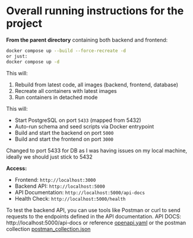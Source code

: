 # Overall running instructions for the project

**From the parent directory** containing both backend and frontend:

```bash
docker compose up --build --force-recreate -d
or just:
docker compose up -d
```

This will:
1) Rebuild from latest code, all images (backend, frontend, database)
2) Recreate all containers with latest images
3) Run containers in detached mode

This will: 
- Start PostgreSQL on port `5433` (mapped from 5432)
- Auto-run schema and seed scripts via Docker entrypoint
- Build and start the backend on port `5000`
- Build and start the frontend on port `3000`

Changed to port 5433 for DB as I was having issues on my local machine, ideally we should just stick to 5432 

**Access:**
- Frontend: `http://localhost:3000`
- Backend API: `http://localhost:5000`
- API Documentation: `http://localhost:5000/api-docs`
- Health Check: `http://localhost:5000/health`

To test the backend API, you can use tools like Postman or curl to send requests to the endpoints defined in the API documentation.
API DOCS: http://localhost:5000/api-docs or reference [openapi.yaml](Task-manager-Backend-Submission/openapi.yaml) or the postman collection [postman_collection.json](Task-manager-Backend-Submission/postman_collection.json)
